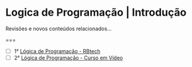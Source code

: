 # Logica de Programação | Introdução
Revisões e novos conteúdos relacionados...

===

* [ ] 1° [Lógica de Programação - RBtech](https://www.youtube.com/playlist?list=PLInBAd9OZCzxxk0VvMGrq7l-ZMu5lOSwC "por Ricardo Bernardi")
* [ ] 2° [Lógica de Programação - Curso em Vídeo](https://www.youtube.com/watch?v=8mei6uVttho&list=PLHz_AreHm4dmSj0MHol_aoNYCSGFqvfXV "por Gustavo Guanabara")